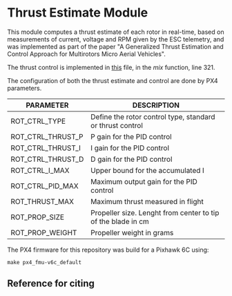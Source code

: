 # Thrust Estimate Module

This module computes a thrust estimate of each rotor in real-time, based on measurements of current, voltage and RPM given by the ESC telemetry, and was implemented as part of the paper "A Generalized Thrust Estimation and Control Approach for Multirotors Micro Aerial Vehicles".

The thrust control is implemented in [this](https://github.com/LASER-Robotics/px4_firmware/blob/thrust_control_1.13.2/src/lib/mixer/MultirotorMixer/MultirotorMixer.cpp) file, in the *mix* function, line 321.

The configuration of both the thrust estimate and control are done by PX4 parameters.

PARAMETER  | DESCRIPTION
------------- | -------------
ROT_CTRL_TYPE     | Define the rotor control type, standard or thrust control
ROT_CTRL_THRUST_P | P gain for the PID control
ROT_CTRL_THRUST_I | I gain for the PID control
ROT_CTRL_THRUST_D | D gain for the PID control
ROT_CTRL_I_MAX    | Upper bound for the accumulated I
ROT_CTRL_PID_MAX  | Maximum output gain for the PID control
ROT_THRUST_MAX    | Maximum thrust measured in flight
ROT_PROP_SIZE     | Propeller size. Lenght from center to tip of the blade in cm
ROT_PROP_WEIGHT   | Propeller weight in grams

The PX4 firmware for this repository was build for a Pixhawk 6C using:

    make px4_fmu-v6c_default


## Reference for citing
